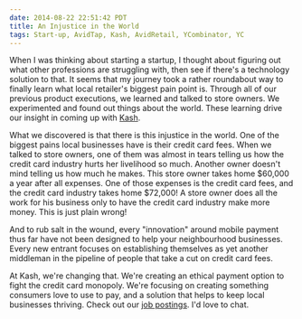 ```yaml
---
date: 2014-08-22 22:51:42 PDT
title: An Injustice in the World
tags: Start-up, AvidTap, Kash, AvidRetail, YCombinator, YC
---
```

When I was thinking about starting a startup, I thought about figuring out what
other professions are struggling with, then see if there's a technology solution
to that. It seems that my journey took a rather roundabout way to finally learn
what local retailer's biggest pain point is. Through all of our previous product
executions, we learned and talked to store owners. We experimented and found out
things about the world. These learning drive our insight in coming up with
[Kash][1].

What we discovered is that there is this injustice in the world. One of the
biggest pains local businesses have is their credit card fees. When we talked to
store owners, one of them was almost in tears telling us how the credit card
industry hurts her livelihood so much. Another owner doesn't mind telling us how
much he makes. This store owner takes home $60,000 a year after all expenses.
One of those expenses is the credit card fees, and the credit card industry takes
home $72,000! A store owner does all the work for his business only to have the
credit card industry make more money. This is just plain wrong!

And to rub salt in the wound, every "innovation" around mobile payment thus far
have not been designed to help your neighbourhood businesses. Every new entrant
focuses on establishing themselves as yet another middleman in the pipeline of
people that take a cut on credit card fees.

At Kash, we're changing that. We're creating an ethical payment option to fight
the credit card monopoly. We're focusing on creating something consumers love to
use to pay, and a solution that helps to keep local businesses thriving. Check
out our [job postings][2]. I'd love to chat.

  [1]: http://www.withkash.com
  [2]: https://jobs.lever.co/kash
